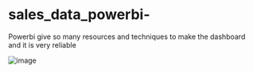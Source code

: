 # sales_data_powerbi-
Powerbi give so many resources and techniques to make the dashboard and it is very reliable

![image](https://github.com/user-attachments/assets/9cd6e07d-2ed3-451c-946a-32be0e46c36b)
